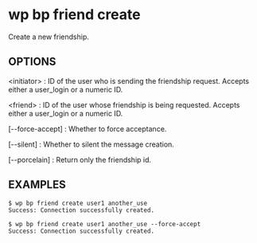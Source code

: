 #	wp bp friend create

Create a new friendship.

## OPTIONS

&lt;initiator&gt;
: ID of the user who is sending the friendship request. Accepts either a user_login or a numeric ID.

&lt;friend&gt;
: ID of the user whose friendship is being requested. Accepts either a user_login or a numeric ID.

[--force-accept]
: Whether to force acceptance.

[--silent]
: Whether to silent the message creation.

[--porcelain]
: Return only the friendship id.

## EXAMPLES

    $ wp bp friend create user1 another_use
    Success: Connection successfully created.

    $ wp bp friend create user1 another_use --force-accept
    Success: Connection successfully created.
